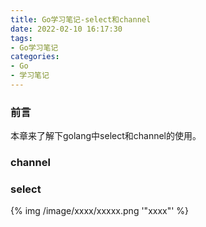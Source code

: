 ```yaml
---
title: Go学习笔记-select和channel
date: 2022-02-10 16:17:30
tags:
- Go学习笔记
categories:
- Go
- 学习笔记
---
```


### 前言

  本章来了解下golang中select和channel的使用。
<!-- more -->

### channel

### select

{% img  /image/xxxx/xxxxx.png  '"xxxx"' %}